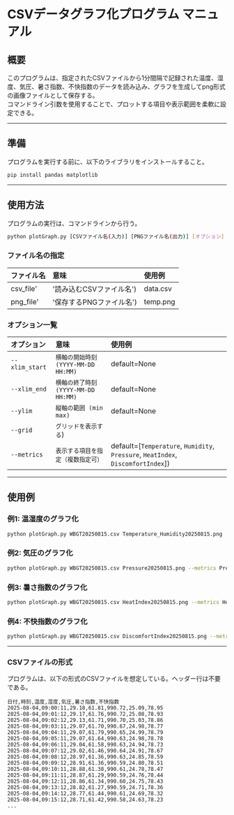 # CSVデータグラフ化プログラム マニュアル

## 概要

このプログラムは、指定されたCSVファイルから1分間隔で記録された温度、湿度、気圧、暑さ指数、不快指数のデータを読み込み、グラフを生成してpng形式の画像ファイルとして保存する。  
コマンドライン引数を使用することで、プロットする項目や表示範囲を柔軟に設定できる。

-----

## 準備

プログラムを実行する前に、以下のライブラリをインストールすること。

```bash
pip install pandas matplotlib
```

-----

## 使用方法

プログラムの実行は、コマンドラインから行う。

```bash
python plotGraph.py [CSVファイル名(入力)] [PNGファイル名(出力)] [オプション]
```

### ファイル名の指定

| ファイル名 | 意味 | 使用例 |
| :--- | :--- | :--- |
| csv_file' | '読み込むCSVファイル名') | data.csv |
| png_file' | '保存するPNGファイル名') | temp.png |


### オプション一覧

| オプション | 意味 | 使用例 |
| :--- | :--- | :--- |
| `--xlim_start`| `横軸の開始時刻 (YYYY-MM-DD HH:MM)` | default=None |
| `--xlim_end`  | `横軸の終了時刻 (YYYY-MM-DD HH:MM)` | default=None |
| `--ylim`      | `縦軸の範囲 (min max)` |default=None |
| `--grid`      | `グリッドを表示する`) |  |
| `--metrics`   | `表示する項目を指定（複数指定可）` | default=[`Temperature`, `Humidity`, `Pressure`, `HeatIndex`, `DiscomfortIndex`]) |

-----

## 使用例

### 例1: 温湿度のグラフ化

```bash
python plotGraph.py WBGT20250815.csv Temperature_Humidity20250815.png --metrics Temperature Humidity --xlim_start "2025-08-15 08:30" --xlim_end "2025-08-15 17:00" --ylim 10 80 --grid
```

### 例2: 気圧のグラフ化
```bash
python plotGraph.py WBGT20250815.csv Pressure20250815.png --metrics Pressure --xlim_start "2025-08-15 08:30" --xlim_end "2025-08-15 17:00" --grid
```

### 例3: 暑さ指数のグラフ化
```bash
python plotGraph.py WBGT20250815.csv HeatIndex20250815.png --metrics HeatIndex --xlim_start "2025-08-15 08:30" --xlim_end "2025-08-15 17:00" --ylim 0 35 --grid
```

### 例4: 不快指数のグラフ化
```bash
python plotGraph.py WBGT20250815.csv DiscomfortIndex20250815.png --metrics DiscomfortIndex --xlim_start "2025-08-15 08:30" --xlim_end "2025-08-15 17:00" --ylim 50 100 --grid
```

-----

### CSVファイルの形式

プログラムは、以下の形式のCSVファイルを想定している。ヘッダー行は不要である。

```
日付,時刻,温度,湿度,気圧,暑さ指数,不快指数
2025-08-04,09:00:11,29.18,61.81,990.72,25.09,78.95
2025-08-04,09:01:12,29.17,61.76,990.72,25.08,78.93
2025-08-04,09:02:12,29.13,61.71,990.70,25.03,78.86
2025-08-04,09:03:11,29.07,61.70,990.67,24.98,78.77
2025-08-04,09:04:11,29.07,61.79,990.65,24.99,78.79
2025-08-04,09:05:11,29.07,61.64,990.63,24.98,78.78
2025-08-04,09:06:11,29.04,61.58,990.63,24.94,78.73
2025-08-04,09:07:12,29.02,61.46,990.64,24.91,78.67
2025-08-04,09:08:12,28.97,61.36,990.63,24.85,78.59
2025-08-04,09:09:12,28.91,61.36,990.59,24.80,78.51
2025-08-04,09:10:11,28.88,61.38,990.61,24.78,78.47
2025-08-04,09:11:11,28.87,61.29,990.59,24.76,78.44
2025-08-04,09:12:11,28.86,61.34,990.60,24.75,78.43
2025-08-04,09:13:12,28.82,61.27,990.59,24.71,78.36
2025-08-04,09:14:12,28.77,61.44,990.61,24.69,78.32
2025-08-04,09:15:12,28.71,61.42,990.58,24.63,78.23
...
```
